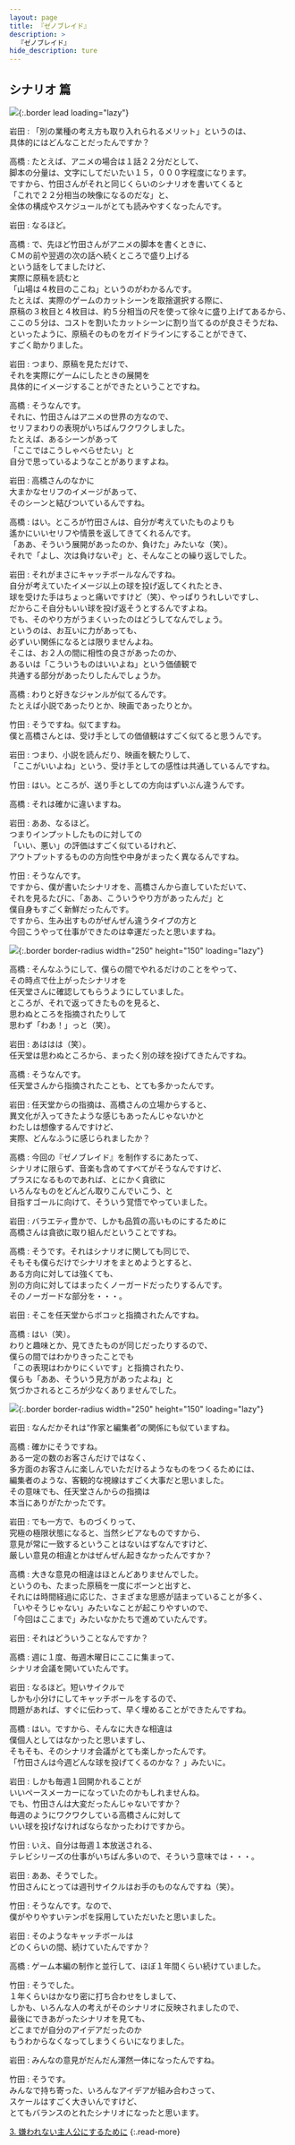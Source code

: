 ```yaml
---
layout: page
title: 『ゼノブレイド』
description: >
  『ゼノブレイド』
hide_description: ture
---
```


## シナリオ 篇

![](/interviews/jp/wii/sx4j/vol2/img/mainvisual2.jpg){:.border lead loading="lazy"}

岩田
: 「別の業種の考え方も取り入れられるメリット」というのは、<br>具体的にはどんなことだったんですか？

高橋
: たとえば、アニメの場合は１話２２分だとして、<br>脚本の分量は、文字にしてだいたい１５，０００字程度になります。<br>ですから、竹田さんがそれと同じくらいのシナリオを書いてくると<br>「これで２２分相当の映像になるのだな」と、<br>全体の構成やスケジュールがとても読みやすくなったんです。

岩田
: なるほど。

高橋
: で、先ほど竹田さんがアニメの脚本を書くときに、<br>ＣＭの前や翌週の次の話へ続くところで盛り上げる<br>という話をしてましたけど、<br>実際に原稿を読むと<br>「山場は４枚目のここね」というのがわかるんです。<br>たとえば、実際のゲームのカットシーンを取捨選択する際に、<br>原稿の３枚目と４枚目は、約５分相当の尺を使って徐々に盛り上げてあるから、<br>ここの５分は、コストを割いたカットシーンに割り当てるのが良さそうだね、<br>といったように、原稿そのものをガイドラインにすることができて、<br>すごく助かりました。

岩田
: つまり、原稿を見ただけで、<br>それを実際にゲームにしたときの展開を<br>具体的にイメージすることができたということですね。

高橋
: そうなんです。<br>それに、竹田さんはアニメの世界の方なので、<br>セリフまわりの表現がいちばんワクワクしました。<br>たとえば、あるシーンがあって<br>「ここではこうしゃべらせたい」と<br>自分で思っているようなことがありますよね。

岩田
: 高橋さんのなかに<br>大まかなセリフのイメージがあって、<br>そのシーンと結びついているんですね。

高橋
: はい。ところが竹田さんは、自分が考えていたものよりも<br>遙かにいいセリフや情景を返してきてくれるんです。<br>「ああ、そういう展開があったのか、負けた」みたいな（笑）。<br>それで「よし、次は負けないぞ」と、そんなことの繰り返しでした。

岩田
: それがまさにキャッチボールなんですね。<br>自分が考えていたイメージ以上の球を投げ返してくれたとき、<br>球を受けた手はちょっと痛いですけど（笑）、やっぱりうれしいですし、<br>だからこそ自分もいい球を投げ返そうとするんですよね。<br>でも、そのやり方がうまくいったのはどうしてなんでしょう。<br>というのは、お互いに力があっても、<br>必ずいい関係になるとは限りませんよね。<br>そこは、お２人の間に相性の良さがあったのか、<br>あるいは「こういうものはいいよね」という価値観で<br>共通する部分があったりしたんでしょうか。

高橋
: わりと好きなジャンルが似てるんです。<br>たとえば小説であったりとか、映画であったりとか。

竹田
: そうですね。似てますね。<br>僕と高橋さんとは、受け手としての価値観はすごく似てると思うんです。

岩田
: つまり、小説を読んだり、映画を観たりして、<br>「ここがいいよね」という、受け手としての感性は共通しているんですね。

竹田
: はい。ところが、送り手としての方向はずいぶん違うんです。

高橋
: それは確かに違いますね。

岩田
: ああ、なるほど。<br>つまりインプットしたものに対しての<br>「いい、悪い」の評価はすごく似ているけれど、<br>アウトプットするものの方向性や中身がまったく異なるんですね。

竹田
: そうなんです。<br>ですから、僕が書いたシナリオを、高橋さんから直していただいて、<br>それを見るたびに、「ああ、こういうやり方があったんだ」と<br>僕自身もすごく新鮮だったんです。<br>ですから、生み出すものがぜんぜん違うタイプの方と<br>今回こうやって仕事ができたのは幸運だったと思いますね。

![](/interviews/jp/wii/sx4j/vol2/img/photo005.jpg){:.border border-radius width="250" height="150" loading="lazy"}

高橋
: そんなふうにして、僕らの間でやれるだけのことをやって、<br>その時点で仕上がったシナリオを<br>任天堂さんに確認してもらうようにしていました。<br>ところが、それで返ってきたものを見ると、<br>思わぬところを指摘されたりして<br>思わず「わあ！」っと（笑）。

岩田
: あははは（笑）。<br>任天堂は思わぬところから、まったく別の球を投げてきたんですね。

高橋
: そうなんです。<br>任天堂さんから指摘されたことも、とても多かったんです。

岩田
: 任天堂からの指摘は、高橋さんの立場からすると、<br>異文化が入ってきたような感じもあったんじゃないかと<br>わたしは想像するんですけど、<br>実際、どんなふうに感じられましたか？

高橋
: 今回の『ゼノブレイド』を制作するにあたって、<br>シナリオに限らず、音楽も含めてすべてがそうなんですけど、<br>プラスになるものであれば、とにかく貪欲に<br>いろんなものをどんどん取りこんでいこう、と<br>目指すゴールに向けて、そういう覚悟でやっていました。

岩田
: バラエティ豊かで、しかも品質の高いものにするために<br>高橋さんは貪欲に取り組んだということですね。

高橋
: そうです。それはシナリオに関しても同じで、<br>そもそも僕らだけでシナリオをまとめようとすると、<br>ある方向に対しては強くても、<br>別の方向に対してはまったくノーガードだったりするんです。<br>そのノーガードな部分を・・・。

岩田
: そこを任天堂からボコッと指摘されたんですね。

高橋
: はい（笑）。<br>わりと趣味とか、見てきたものが同じだったりするので、<br>僕らの間ではわかりきったことでも<br>「この表現はわかりにくいです」と指摘されたり、<br>僕らも「ああ、そういう見方があったよね」と<br>気づかされるところが少なくありませんでした。

![](/interviews/jp/wii/sx4j/vol2/img/photo006.jpg){:.border border-radius width="250" height="150" loading="lazy"}

岩田
: なんだかそれは“作家と編集者”の関係にも似ていますね。

高橋
: 確かにそうですね。<br>ある一定の数のお客さんだけではなく、<br>多方面のお客さんに楽しんでいただけるようなものをつくるためには、<br>編集者のような、客観的な視線はすごく大事だと思いました。<br>その意味でも、任天堂さんからの指摘は<br>本当にありがたかったです。

岩田
: でも一方で、ものづくりって、<br>究極の極限状態になると、当然シビアなものですから、<br>意見が常に一致するということはないはずなんですけど、<br>厳しい意見の相違とかはぜんぜん起きなかったんですか？

高橋
: 大きな意見の相違はほとんどありませんでした。<br>というのも、たまった原稿を一度にボーンと出すと、<br>それには時間経過に応じた、さまざまな思惑が詰まっていることが多く、<br>「いやそうじゃない」みたいなことが起こりやすいので、<br>「今回はここまで」みたいなかたちで進めていたんです。

岩田
: それはどういうことなんですか？

高橋
: 週に１度、毎週木曜日にここに集まって、<br>シナリオ会議を開いていたんです。

岩田
: なるほど。短いサイクルで<br>しかも小分けにしてキャッチボールをするので、<br>問題があれば、すぐに伝わって、早く埋めることができたんですね。

高橋
: はい。ですから、そんなに大きな相違は<br>僕個人としてはなかったと思いますし、<br>そもそも、そのシナリオ会議がとても楽しかったんです。<br>「竹田さんは今週どんな球を投げてくるのかな？ 」みたいに。

岩田
: しかも毎週１回開かれることが<br>いいペースメーカーになっていたのかもしれませんね。<br>でも、竹田さんは大変だったんじゃないですか？<br>毎週のようにワクワクしている高橋さんに対して<br>いい球を投げなければならなかったわけですから。

竹田
: いえ、自分は毎週１本放送される、<br>テレビシリーズの仕事がいちばん多いので、そういう意味では・・・。

岩田
: ああ、そうでした。<br>竹田さんにとっては週刊サイクルはお手のものなんですね（笑）。

竹田
: そうなんです。なので、<br>僕がやりやすいテンポを採用していただいたと思いました。

岩田
: そのようなキャッチボールは<br>どのくらいの間、続けていたんですか？

高橋
: ゲーム本編の制作と並行して、ほぼ１年間くらい続けていました。

竹田
: そうでした。<br>１年くらいはかなり密に打ち合わせをしまして、<br>しかも、いろんな人の考えがそのシナリオに反映されましたので、<br>最後にできあがったシナリオを見ても、<br>どこまでが自分のアイデアだったのか<br>もうわからなくなってしまうくらいになりました。

岩田
: みんなの意見がだんだん渾然一体になったんですね。

竹田
: そうです。<br>みんなで持ち寄った、いろんなアイデアが組み合わさって、<br>スケールはすごく大きいんですけど、<br>とてもバランスのとれたシナリオになったと思います。

[3. 嫌われない主人公にするために](3.md)
{:.read-more}

